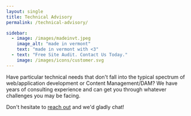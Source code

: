 ```yaml
---
layout: single
title: Technical Advisory
permalink: /technical-advisory/

sidebar:
  - image: /images/madeinvt.jpeg
    image_alt: "made in vermont"
    text: "made in vermont with <3"
  - text: "Free Site Audit. Contact Us Today."
    image: /images/icons/customer.svg
---
```


Have particular technical needs that don't fall into the typical spectrum of web/application development or Content Management/DAM? 
We have years of consulting experience and can get you through whatever challenges you may be facing.

Don't hesitate to <a href="mailto:eikcaj.sweet@gmail.com">reach out</a> and we'd gladly chat!
